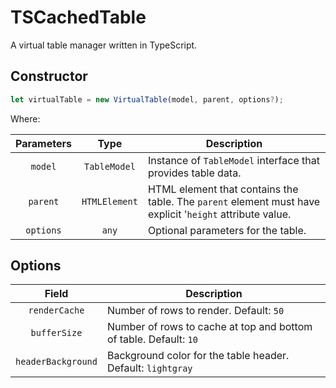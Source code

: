 # TSCachedTable

A virtual table manager written in TypeScript.

## Constructor

``` TypeScript
let virtualTable = new VirtualTable(model, parent, options?);
```

Where:

Parameters | Type | Description
:---------:|:----:|------------
`model` | `TableModel` |Instance of `TableModel` interface that provides table data.
`parent` | `HTMLElement` | HTML element that contains the table. The `parent` element must have explicit '`height` attribute value.
`options` | `any` | Optional parameters for the table.

## Options

Field | Description
:-----:|----------
`renderCache` | Number of rows to render. Default: `50`
`bufferSize` | Number of rows to cache at top and bottom of table. Default: `10`
`headerBackground` | Background color for the table header. Default: `lightgray`
